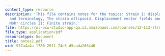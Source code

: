 ```yaml
---
content_type: resource
description: 'This file contains notes for the topics: Strain I: displacement, strain
  and terminology, The strain ellipsoid, Displacement vector fields and strain, and
  Mohr circles II: Finite strain.'
file: https://ol-ocw-studio-app-qa.s3.amazonaws.com/courses/12-113-structural-geology-fall-2005/957a4a4a1780261174e3d5cada263446_notes2.pdf
file_type: application/pdf
resourcetype: Document
title: notes2.pdf
uid: 957a4a4a-1780-2611-74e3-d5cada263446
---
```

